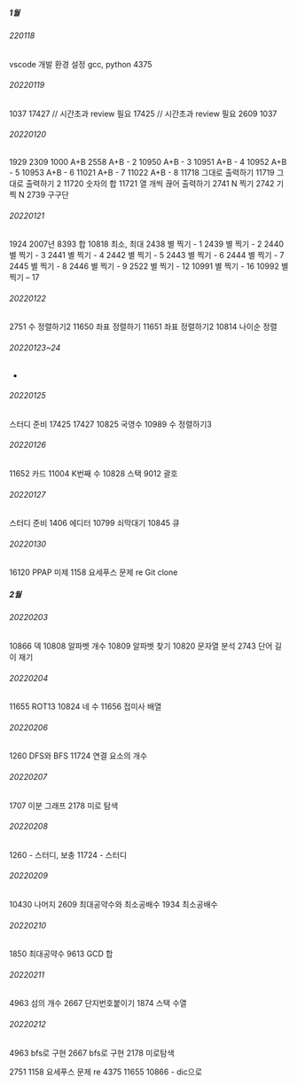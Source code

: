 ##### 1월
###### 220118
vscode 개발 환경 설정
gcc, python
4375

###### 20220119
1037
17427 // 시간초과 review 필요
17425 // 시간초과 review 필요
2609
1037

###### 20220120
1929
2309
1000   A+B 
2558   A+B - 2 
10950   A+B - 3 
10951   A+B - 4 
10952   A+B - 5 
10953   A+B - 6 
11021   A+B - 7 
11022   A+B - 8 
11718   그대로 출력하기
11719   그대로 출력하기 2 
11720   숫자의 합
11721   열 개씩 끊어 출력하기
2741   N 찍기 
2742   기찍 N 
2739   구구단 

###### 20220121
1924   2007년 
8393   합
10818   최소, 최대
2438   별 찍기 - 1 
2439   별 찍기 - 2 
2440   별 찍기 - 3 
2441   별 찍기 - 4 
2442   별 찍기 - 5
2443   별 찍기 - 6
2444   별 찍기 - 7
2445   별 찍기 - 8
2446   별 찍기 - 9
2522   별 찍기 - 12
10991   별 찍기 - 16
10992   별 찍기 – 17

###### 20220122
2751 수 정렬하기2
11650 좌표 정렬하기
11651 좌표 정렬하기2
10814 나이순 정렬

###### 20220123~24
-

###### 20220125
스터디 준비
17425
17427
10825 국영수
10989 수 정렬하기3

###### 20220126
11652 카드
11004 K번째 수
10828 스택
9012 괄호

###### 20220127
스터디 준비
1406 에디터
10799 쇠막대기
10845 큐

###### 20220130
16120 PPAP 미제
1158 요세푸스 문제 re
Git clone


##### 2월
###### 20220203
10866 덱
10808 알파벳 개수
10809 알파벳 찾기
10820 문자열 분석
2743 단어 길이 재기

###### 20220204
11655 ROT13
10824 네 수
11656 접미사 배열

###### 20220206
1260 DFS와 BFS
11724 연결 요소의 개수

###### 20220207
1707 이분 그래프
2178 미로 탐색

###### 20220208
1260 - 스터디, 보충
11724 - 스터디

###### 20220209
10430 나머지
2609 최대공약수와 최소공배수
1934 최소공배수

###### 20220210
1850 최대공약수
9613 GCD 합

###### 20220211
4963 섬의 개수
2667 단지번호붙이기
1874 스택 수열

###### 20220212
4963 bfs로 구현
2667 bfs로 구현
2178 미로탐색


<!-- 오답정리 -->
2751
1158 요세푸스 문제 re
4375
11655
10866 - dic으로